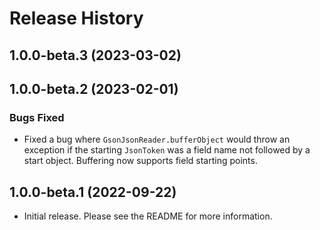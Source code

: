 # Release History

## 1.0.0-beta.3 (2023-03-02)

## 1.0.0-beta.2 (2023-02-01)

### Bugs Fixed

- Fixed a bug where `GsonJsonReader.bufferObject` would throw an exception if the starting `JsonToken` was a field name
  not followed by a start object. Buffering now supports field starting points.

## 1.0.0-beta.1 (2022-09-22)

- Initial release. Please see the README for more information.
